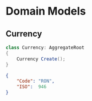 # Domain Models

## Currency

```csharp
class Currency: AggregateRoot
{
	Currency Create();	
}
```

```json
{
	"Code": "RON",
	"ISO": 	946	
}
```
